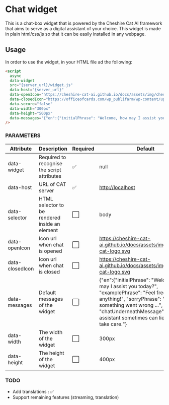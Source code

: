 # Chat widget

This is a chat-box widget that is powered by the Cheshire Cat AI framework that aims to serve as a digital assistant of your choice. This widget is made in plain html/css/js so that it can be easily installed in any webpage. 

## Usage

In order to use the widget, in your HTML file ad the following:

```html
<script
  async
  data-widget
  src="{server_url}/widget.js"
  data-host="{server_url}"
  data-openIcon="https://cheshire-cat-ai.github.io/docs/assets/img/cheshire-cat-logo.svg"
  data-closedIcon="https://officeofcards.com/wp_publifarm/wp-content/uploads/2022/09/officeofcards-logo-black.svg"
  data-secure="false"
  data-width="300px"
  data-height="500px"
  data-messages='{"en":{"initialPhrase": "Welcome, how may I assist you today?", "examplePhrase": "Feel free to ask anything!", "sorryPhrase": "Sorry, something went wrong ...", "chatUnderneathMessage": "The assistant sometimes can lie, please take care."} }'
/>
```

### PARAMETERS

| Attribute       | Description                                    | Required | Default                                                                                                                                                                                                                                         |
| --------------- | ---------------------------------------------- | -------- | ----------------------------------------------------------------------------------------------------------------------------------------------------------------------------------------------------------------------------------------------- |
| data-widget     | Required to recognise the script attributes    | ✅       | null                                                                                                                                                                                                                                            |
| data-host       | URL of CAT server                              | ✅       | <http://localhost>                                                                                                                                                                                                                              |
| data-selector   | HTML selector to be rendered inside an element | ⬜       | body                                                                                                                                                                                                                                            |
| data-openIcon   | Icon url when chat is opened                   | ⬜       | <https://cheshire-cat-ai.github.io/docs/assets/img/cheshire-cat-logo.svg>                                                                                                                                                                       |
| data-closedIcon | Icon url when chat is closed                   | ⬜       | <https://cheshire-cat-ai.github.io/docs/assets/img/cheshire-cat-logo.svg>                                                                                                                                                                       |
| data-messages   | Default messages of the widget                 | ⬜        | {"en":{"initialPhrase": "Welcome, how may I assist you today?", "examplePhrase": "Feel free to ask anything!", "sorryPhrase": "Sorry, something went wrong ...", "chatUnderneathMessage": "The assistant sometimes can lie, please take care."} |
| data-width      | The width of the widget                        | ⬜        | 300px                                                                                                                                                                                                                                             |
| data-height     | The height of the widget                       | ⬜        | 400px                                                                                                                                                                                                                                             |

### TODO

- Add translations : ✅
- Support remaining features (streaming, translation)
